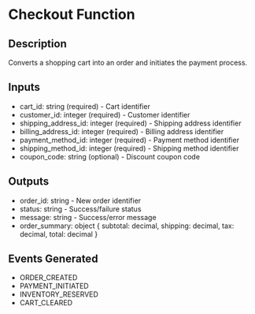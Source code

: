 # Checkout Function

## Description
Converts a shopping cart into an order and initiates the payment process.

## Inputs
- cart_id: string (required) - Cart identifier
- customer_id: integer (required) - Customer identifier
- shipping_address_id: integer (required) - Shipping address identifier
- billing_address_id: integer (required) - Billing address identifier
- payment_method_id: integer (required) - Payment method identifier
- shipping_method_id: integer (required) - Shipping method identifier
- coupon_code: string (optional) - Discount coupon code

## Outputs
- order_id: string - New order identifier
- status: string - Success/failure status
- message: string - Success/error message
- order_summary: object {
    subtotal: decimal,
    shipping: decimal,
    tax: decimal,
    total: decimal
  }

## Events Generated
- ORDER_CREATED
- PAYMENT_INITIATED
- INVENTORY_RESERVED
- CART_CLEARED